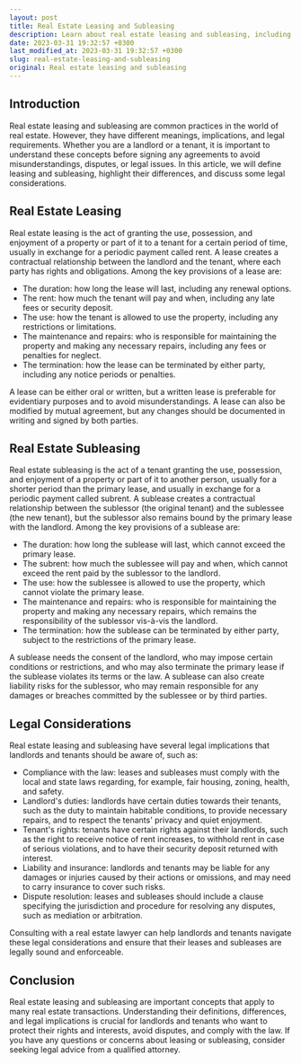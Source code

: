 ```yaml
---
layout: post
title: Real Estate Leasing and Subleasing
description: Learn about real estate leasing and subleasing, including their definitions, differences, and legal implications.
date: 2023-03-31 19:32:57 +0300
last_modified_at: 2023-03-31 19:32:57 +0300
slug: real-estate-leasing-and-subleasing
original: Real estate leasing and subleasing
---
```

## Introduction
Real estate leasing and subleasing are common practices in the world of real estate. However, they have different meanings, implications, and legal requirements. Whether you are a landlord or a tenant, it is important to understand these concepts before signing any agreements to avoid misunderstandings, disputes, or legal issues. In this article, we will define leasing and subleasing, highlight their differences, and discuss some legal considerations.

## Real Estate Leasing
Real estate leasing is the act of granting the use, possession, and enjoyment of a property or part of it to a tenant for a certain period of time, usually in exchange for a periodic payment called rent. A lease creates a contractual relationship between the landlord and the tenant, where each party has rights and obligations. Among the key provisions of a lease are:

- The duration: how long the lease will last, including any renewal options.
- The rent: how much the tenant will pay and when, including any late fees or security deposit.
- The use: how the tenant is allowed to use the property, including any restrictions or limitations.
- The maintenance and repairs: who is responsible for maintaining the property and making any necessary repairs, including any fees or penalties for neglect.
- The termination: how the lease can be terminated by either party, including any notice periods or penalties.

A lease can be either oral or written, but a written lease is preferable for evidentiary purposes and to avoid misunderstandings. A lease can also be modified by mutual agreement, but any changes should be documented in writing and signed by both parties.

## Real Estate Subleasing
Real estate subleasing is the act of a tenant granting the use, possession, and enjoyment of a property or part of it to another person, usually for a shorter period than the primary lease, and usually in exchange for a periodic payment called subrent. A sublease creates a contractual relationship between the sublessor (the original tenant) and the sublessee (the new tenant), but the sublessor also remains bound by the primary lease with the landlord. Among the key provisions of a sublease are:

- The duration: how long the sublease will last, which cannot exceed the primary lease.
- The subrent: how much the sublessee will pay and when, which cannot exceed the rent paid by the sublessor to the landlord.
- The use: how the sublessee is allowed to use the property, which cannot violate the primary lease.
- The maintenance and repairs: who is responsible for maintaining the property and making any necessary repairs, which remains the responsibility of the sublessor vis-à-vis the landlord.
- The termination: how the sublease can be terminated by either party, subject to the restrictions of the primary lease.

A sublease needs the consent of the landlord, who may impose certain conditions or restrictions, and who may also terminate the primary lease if the sublease violates its terms or the law. A sublease can also create liability risks for the sublessor, who may remain responsible for any damages or breaches committed by the sublessee or by third parties.

## Legal Considerations
Real estate leasing and subleasing have several legal implications that landlords and tenants should be aware of, such as:

- Compliance with the law: leases and subleases must comply with the local and state laws regarding, for example, fair housing, zoning, health, and safety.
- Landlord's duties: landlords have certain duties towards their tenants, such as the duty to maintain habitable conditions, to provide necessary repairs, and to respect the tenants' privacy and quiet enjoyment.
- Tenant's rights: tenants have certain rights against their landlords, such as the right to receive notice of rent increases, to withhold rent in case of serious violations, and to have their security deposit returned with interest.
- Liability and insurance: landlords and tenants may be liable for any damages or injuries caused by their actions or omissions, and may need to carry insurance to cover such risks.
- Dispute resolution: leases and subleases should include a clause specifying the jurisdiction and procedure for resolving any disputes, such as mediation or arbitration.

Consulting with a real estate lawyer can help landlords and tenants navigate these legal considerations and ensure that their leases and subleases are legally sound and enforceable.

## Conclusion
Real estate leasing and subleasing are important concepts that apply to many real estate transactions. Understanding their definitions, differences, and legal implications is crucial for landlords and tenants who want to protect their rights and interests, avoid disputes, and comply with the law. If you have any questions or concerns about leasing or subleasing, consider seeking legal advice from a qualified attorney.